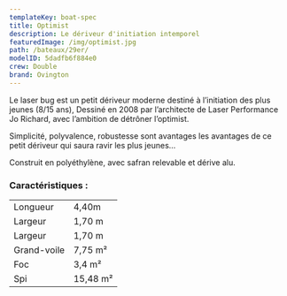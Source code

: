 ```yaml
---
templateKey: boat-spec
title: Optimist
description: Le dériveur d'initiation intemporel
featuredImage: /img/optimist.jpg
path: /bateaux/29er/
modelID: 5dadfb6f884e0
crew: Double
brand: Ovington
---
```

Le laser bug est un petit dériveur moderne destiné à l’initiation des plus jeunes (8/15 ans), Dessiné en 2008 par l’architecte de Laser Performance Jo Richard, avec l’ambition de détrôner l’optimist.

Simplicité, polyvalence, robustesse sont avantages les avantages de ce petit dériveur qui saura ravir les plus jeunes…

Construit en polyéthylène, avec safran relevable et dérive alu.

### Caractéristiques :

|     |     |
| --- | --- |
| Longueur | 4,40m  |
| Largeur | 1,70 m |
| Largeur | 1,70 m |
| Grand-voile | 7,75 m²|
| Foc | 3,4 m² |
| Spi | 15,48 m² |